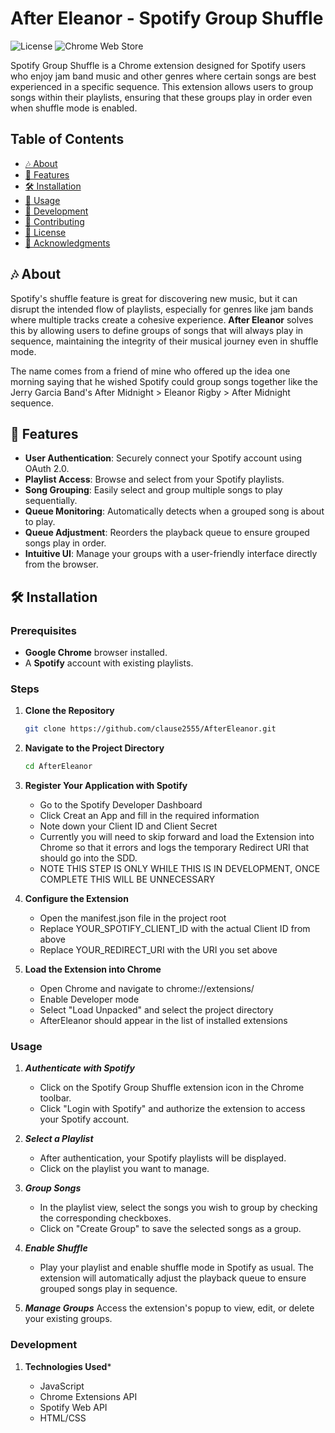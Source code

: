 # After Eleanor - Spotify Group Shuffle

![License](https://img.shields.io/badge/license-MIT-blue.svg)
![Chrome Web Store](https://img.shields.io/badge/Chrome-Web_Store-green.svg)

Spotify Group Shuffle is a Chrome extension designed for Spotify users who enjoy jam band music and other genres where certain songs are best experienced in a specific sequence. This extension allows users to group songs within their playlists, ensuring that these groups play in order even when shuffle mode is enabled.

## Table of Contents

- [🎶 About](#-about)
- [🚀 Features](#-features)
- [🛠️ Installation](#️-installation)
- [🎨 Usage](#-usage)
- [🔧 Development](#-development)
- [🤝 Contributing](#-contributing)
- [📄 License](#-license)
- [🙏 Acknowledgments](#-acknowledgments)

## 🎶 About

Spotify's shuffle feature is great for discovering new music, but it can disrupt the intended flow of playlists, especially for genres like jam bands where multiple tracks create a cohesive experience. **After Eleanor** solves this by allowing users to define groups of songs that will always play in sequence, maintaining the integrity of their musical journey even in shuffle mode.

The name comes from a friend of mine who offered up the idea one morning saying that he wished Spotify could group songs together like the Jerry Garcia Band's After Midnight > Eleanor Rigby > After Midnight sequence.

## 🚀 Features

- **User Authentication**: Securely connect your Spotify account using OAuth 2.0.
- **Playlist Access**: Browse and select from your Spotify playlists.
- **Song Grouping**: Easily select and group multiple songs to play sequentially.
- **Queue Monitoring**: Automatically detects when a grouped song is about to play.
- **Queue Adjustment**: Reorders the playback queue to ensure grouped songs play in order.
- **Intuitive UI**: Manage your groups with a user-friendly interface directly from the browser.

## 🛠️ Installation

### Prerequisites

- **Google Chrome** browser installed.
- A **Spotify** account with existing playlists.

### Steps

1. **Clone the Repository**

   ```bash
   git clone https://github.com/clause2555/AfterEleanor.git

2. **Navigate to the Project Directory**

    ```bash
    cd AfterEleanor

3. **Register Your Application with Spotify**

    - Go to the Spotify Developer Dashboard
    - Click Creat an App and fill in the required information
    - Note down your Client ID and Client Secret
    - Currently you will need to skip forward and load the Extension into Chrome so that it errors and logs the temporary Redirect URI that should go into the          SDD.
    - NOTE THIS STEP IS ONLY WHILE THIS IS IN DEVELOPMENT, ONCE COMPLETE THIS WILL BE UNNECESSARY

4. **Configure the Extension**
    
    - Open the manifest.json file in the project root
    - Replace YOUR_SPOTIFY_CLIENT_ID with the actual Client ID from above
    - Replace YOUR_REDIRECT_URI with the URI you set above

5. **Load the Extension into Chrome**

    - Open Chrome and navigate to chrome://extensions/
    - Enable Developer mode
    - Select "Load Unpacked" and select the project directory
    - AfterEleanor should appear in the list of installed extensions

### Usage

1. ***Authenticate with Spotify***

    - Click on the Spotify Group Shuffle extension icon in the Chrome toolbar.
    - Click "Login with Spotify" and authorize the extension to access your Spotify account.

2. ***Select a Playlist***
    - After authentication, your Spotify playlists will be displayed.
    - Click on the playlist you want to manage.

3. ***Group Songs***
    - In the playlist view, select the songs you wish to group by checking the corresponding checkboxes.
    - Click on "Create Group" to save the selected songs as a group.

4. ***Enable Shuffle***
    - Play your playlist and enable shuffle mode in Spotify as usual.
        The extension will automatically adjust the playback queue to ensure grouped songs play in sequence.

5. ***Manage Groups***
        Access the extension's popup to view, edit, or delete your existing groups.

### Development

1. **Technologies Used***

    - JavaScript
    - Chrome Extensions API
    - Spotify Web API
    - HTML/CSS

